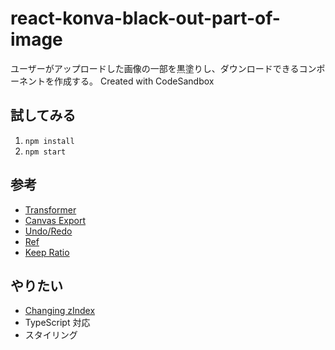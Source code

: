 # react-konva-black-out-part-of-image

ユーザーがアップロードした画像の一部を黒塗りし、ダウンロードできるコンポーネントを作成する。
Created with CodeSandbox

## 試してみる

1. `npm install`
1. `npm start`

## 参考

- [Transformer](https://konvajs.org/docs/react/Transformer.html)
- [Canvas Export](https://konvajs.org/docs/react/Canvas_Export.html)
- [Undo/Redo](https://konvajs.org/docs/react/Undo-Redo.html)
- [Ref](https://konvajs.org/docs/react/Access_Konva_Nodes.html)
- [Keep Ratio](https://konvajs.org/docs/select_and_transform/Keep_Ratio.html)

## やりたい

- [Changing zIndex](https://konvajs.org/docs/react/zIndex.html)
- TypeScript 対応
- スタイリング
